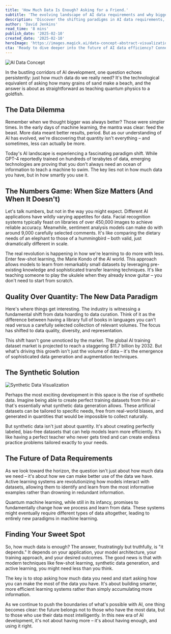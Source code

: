 ```yaml
---
title: 'How Much Data Is Enough? Asking for a Friend.'
subtitle: 'The evolving landscape of AI data requirements and why bigger isn't always better'
description: 'Discover the shifting paradigms in AI data requirements, exploring how quality over quantity, few-shot learning, and synthetic data are redefining the landscape. Dive into the transformation from data hoarding to data curation, and understand the future of AI with smarter data usage.'
author: 'David Jenkins'
read_time: '8 mins'
publish_date: '2025-02-10'
created_date: '2025-02-10'
heroImage: 'https://images.magick.ai/data-concept-abstract-visualization.jpg'
cta: 'Ready to dive deeper into the future of AI data efficiency? Connect with us on LinkedIn at MagickAI to join the conversation and explore how smart data usage is reshaping the AI landscape.'
---
```


![AI Data Concept](https://i.magick.ai/PIXE/1739186739375_magick_img.webp)

In the bustling corridors of AI development, one question echoes persistently: just how much data do we really need? It's the technological equivalent of asking how many grains of sand make a beach, and the answer is about as straightforward as teaching quantum physics to a goldfish.

## The Data Dilemma

Remember when we thought bigger was always better? Those were simpler times. In the early days of machine learning, the mantra was clear: feed the beast. More data meant better results, period. But as our understanding of AI has evolved, we're discovering that quantity isn't everything – and sometimes, less can actually be more.

Today's AI landscape is experiencing a fascinating paradigm shift. While GPT-4 reportedly trained on hundreds of terabytes of data, emerging technologies are proving that you don't always need an ocean of information to teach a machine to swim. The key lies not in how much data you have, but in how smartly you use it.

## The Numbers Game: When Size Matters (And When It Doesn't)

Let's talk numbers, but not in the way you might expect. Different AI applications have wildly varying appetites for data. Facial recognition systems typically feast on libraries of over 450,000 images to achieve reliable accuracy. Meanwhile, sentiment analysis models can make do with around 9,000 carefully selected comments. It's like comparing the dietary needs of an elephant to those of a hummingbird – both valid, just dramatically different in scale.

The real revolution is happening in how we're learning to do more with less. Enter few-shot learning, the Marie Kondo of the AI world. This approach allows models to learn from remarkably small datasets by leveraging pre-existing knowledge and sophisticated transfer learning techniques. It's like teaching someone to play the ukulele when they already know guitar – you don't need to start from scratch.

## Quality Over Quantity: The New Data Paradigm

Here's where things get interesting. The industry is witnessing a fundamental shift from data hoarding to data curation. Think of it as the difference between having a library full of books in languages you can't read versus a carefully selected collection of relevant volumes. The focus has shifted to data quality, diversity, and representation.

This shift hasn't gone unnoticed by the market. The global AI training dataset market is projected to reach a staggering $11.7 billion by 2032. But what's driving this growth isn't just the volume of data – it's the emergence of sophisticated data generation and augmentation techniques.

## The Synthetic Solution

![Synthetic Data Visualization](https://i.magick.ai/PIXE/1739186739379_magick_img.webp)

Perhaps the most exciting development in this space is the rise of synthetic data. Imagine being able to create perfect training datasets from thin air – that's essentially what synthetic data generation allows. These artificial datasets can be tailored to specific needs, free from real-world biases, and generated in quantities that would be impossible to collect naturally.

But synthetic data isn't just about quantity. It's about creating perfectly labeled, bias-free datasets that can help models learn more efficiently. It's like having a perfect teacher who never gets tired and can create endless practice problems tailored exactly to your needs.

## The Future of Data Requirements

As we look toward the horizon, the question isn't just about how much data we need – it's about how we can make better use of the data we have. Active learning systems are revolutionizing how models interact with datasets, allowing them to identify and learn from the most informative examples rather than drowning in redundant information.

Quantum machine learning, while still in its infancy, promises to fundamentally change how we process and learn from data. These systems might eventually require different types of data altogether, leading to entirely new paradigms in machine learning.

## Finding Your Sweet Spot

So, how much data is enough? The answer, frustratingly but truthfully, is "it depends." It depends on your application, your model architecture, your training approach, and your desired outcomes. The good news is that with modern techniques like few-shot learning, synthetic data generation, and active learning, you might need less than you think.

The key is to stop asking how much data you need and start asking how you can make the most of the data you have. It's about building smarter, more efficient learning systems rather than simply accumulating more information.

As we continue to push the boundaries of what's possible with AI, one thing becomes clear: the future belongs not to those who have the most data, but to those who use their data most intelligently. In this new era of AI development, it's not about having more – it's about having enough, and using it right.